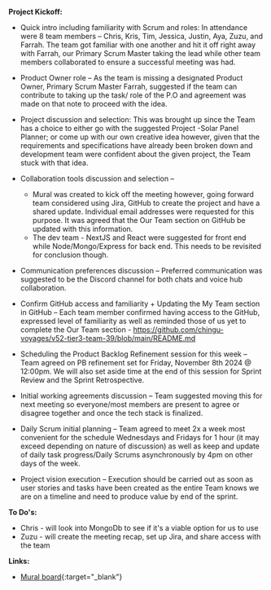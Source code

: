 **Project Kickoff:**
* Quick intro including familiarity with Scrum and roles:
In attendance were 8 team members – Chris, Kris, Tim, Jessica, Justin, Aya, Zuzu, and Farrah. The team got familiar with one another and hit it off right away with Farrah, our Primary Scrum Master taking the lead while other team members collaborated to ensure a successful meeting was had.

* Product Owner role – As the team is missing a designated Product Owner, Primary Scrum Master Farrah, suggested if the team can contribute to taking up the task/ role of the P.O and agreement was made on that note to proceed with the idea.

* Project discussion and selection: This was brought up since the Team has a choice to either go with the suggested Project -Solar Panel Planner; or come up with our own creative idea however, given that the requirements and specifications have already been broken down and development team were confident about the given project, the Team stuck with that idea.

* Collaboration tools discussion and selection – 
  * Mural was created to kick off the meeting however, going forward team considered using Jira, GitHub to create the project and have a shared update. Individual email addresses were requested for this purpose. It was agreed that the Our Team section on GitHub be updated with this information.
  * The dev team - NextJS and React were suggested for front end while Node/Mongo/Express for back end. This needs to be revisited for conclusion though.

* Communication preferences discussion – Preferred communication was suggested to be the Discord channel for both chats and voice hub collaboration.

* Confirm GitHub access and familiarity + Updating the My Team section in GitHub – Each team member confirmed having access to the GitHub, expressed level of familiarity as well as reminded those of us yet to complete the Our Team section  - https://github.com/chingu-voyages/v52-tier3-team-39/blob/main/README.md

* Scheduling the Product Backlog Refinement session for this week – Team agreed on PB refinement set for Friday, November 8th 2024 @ 12:00pm. We will also set aside time at the end of this session for Sprint Review and the Sprint Retrospective.
 
* Initial working agreements discussion – Team suggested moving this for next meeting so everyone/most members are present to agree or disagree together and once the tech stack is finalized.
 
* Daily Scrum initial planning – Team agreed to meet 2x a week most convenient for the schedule Wednesdays and Fridays for 1 hour (it may exceed depending on nature of discussion) as well as keep and update of daily task progress/Daily Scrums asynchronously by 4pm on other days of the week.

* Project vision execution – Execution should be carried out as soon as user stories and tasks have been created as the entire Team knows we are on a timeline and need to produce value by end of the sprint.

**To Do's:**
* Chris - will look into MongoDb to see if it's a viable option for us to use
* Zuzu - will create the meeting recap, set up Jira, and share access with the team

**Links:**
* [Mural board](https://app.mural.co/t/chinguv53t39s1projectkickoff3092/m/chinguv53t39s1projectkickoff3092/1730908212143/99eeb32bd88fa262c16346d6c298e65c107cb169){:target="_blank"}

